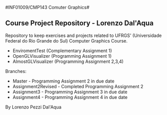 #INF01009/CMP143 Comuter Graphics#
## Course Project Repository - Lorenzo Dal'Aqua ##

Repository to keep exercises and projects related to UFRGS' (Universidade Federal
do Rio Grande do Sul) Computer Graphics Course.

* EnviromentTest (Complementary Assignment 1)
* OpenGLVisualizer (Programming Assignment 1)
* AlmostGLVisualizer (Programming Assignment 2,3,4)

Branches:
* Master - Programming Assignment 2 in due date
* Assignment2Revised - Completed Programming Assignment 2
* Assignment3 - Programming Assignment 3 in due date
* Assignment4 - Programming Assignment 4 in due date


By Lorenzo Pezzi Dal'Aqua
